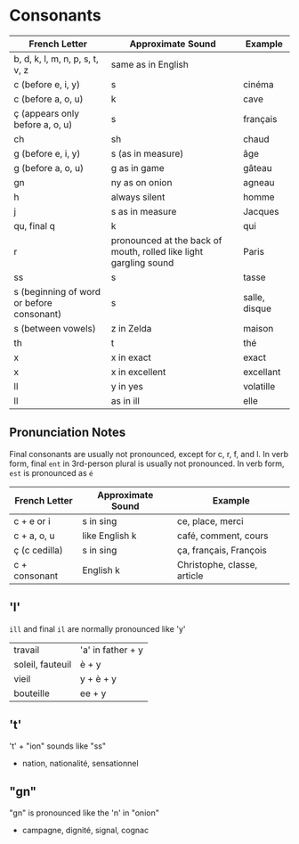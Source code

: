 # Consonants

| French Letter                             | Approximate Sound                                                 | Example       |
|-------------------------------------------|-------------------------------------------------------------------|---------------|
| b, d, k, l, m, n, p, s, t, v, z           | same as in English                                                |               |
| c (before e, i, y)                        | s                                                                 | cinéma        |
| c (before a, o, u)                        | k                                                                 | cave          |
| ç (appears only before a, o, u)           | s                                                                 | français      |
| ch                                        | sh                                                                | chaud         |
| g (before e, i, y)                        | s (as in measure)                                                 | âge           |
| g (before a, o, u)                        | g as in game                                                      | gâteau        |
| gn                                        | ny as on onion                                                    | agneau        |
| h                                         | always silent                                                     | homme         |
| j                                         | s as in measure                                                   | Jacques       |
| qu, final q                               | k                                                                 | qui           |
| r                                         | pronounced at the back of mouth, rolled like light gargling sound | Paris         |
| ss                                        | s                                                                 | tasse         |
| s (beginning of word or before consonant) | s                                                                 | salle, disque |
| s (between vowels)                        | z in Zelda                                                        | maison        |
| th                                        | t                                                                 | thé           |
| x                                         | x in exact                                                        | exact         |
| x                                         | x in excellent                                                    | excellant     |
| ll                                        | y in yes                                                          | volatille     |
| ll                                        | as in ill                                                         | elle          |

## Pronunciation Notes

Final consonants are usually not pronounced, except for c, r, f, and l.
In verb form, final `ent` in 3rd-person plural is usually not pronounced.
In verb form, `est` is pronounced as `é`

| French Letter | Approximate Sound | Example                     |
|---------------|-------------------|-----------------------------|
| c + e or i    | s in sing         | ce, place, merci            |
| c + a, o, u   | like English k    | café, comment, cours        |
| ç (c cedilla) | s in sing         | ça, français, François      |
| c + consonant | English k         | Christophe, classe, article |

## 'l'

`ill` and final `il` are normally pronounced like 'y'

|                  |                   |
|------------------|-------------------|
| travail          | 'a' in father + y |
| soleil, fauteuil | è + y             |
| vieil            | y + è + y         |
| bouteille        | ee + y            |

## 't'

't' + "ion" sounds like "ss"

* nation, nationalité, sensationnel

## "gn"

"gn" is pronounced like the 'n' in "onion"

* campagne, dignité, signal, cognac

